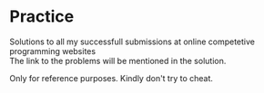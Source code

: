 # Practice

Solutions to all my successfull submissions at online competetive programming websites   
The link to the problems will be mentioned in the solution.

Only for reference purposes. Kindly don't try to cheat.
